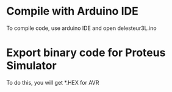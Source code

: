 # Compile with Arduino IDE
To compile code, use arduino IDE and open delesteur3L.ino
# Export binary code for Proteus Simulator
To do this, you will get *.HEX for AVR